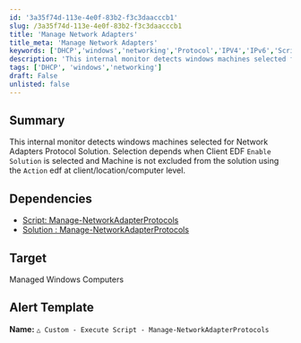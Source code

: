```yaml
---
id: '3a35f74d-113e-4e0f-83b2-f3c3daacccb1'
slug: /3a35f74d-113e-4e0f-83b2-f3c3daacccb1
title: 'Manage Network Adapters'
title_meta: 'Manage Network Adapters'
keywords: ['DHCP','windows','networking','Protocol','IPV4','IPv6','Script','Automate']
description: 'This internal monitor detects windows machines selected for Network Adapters Protocol Solution'
tags: ['DHCP', 'windows','networking']
draft: False
unlisted: false
---
```


## Summary
This internal monitor detects windows machines selected for Network Adapters Protocol Solution. Selection depends when Client EDF `Enable Solution` is selected and Machine is not excluded from the solution using the `Action` edf at client/location/computer level.

## Dependencies

- [Script: Manage-NetworkAdapterProtocols](/docs)
- [Solution : Manage-NetworkAdapterProtocols](/docs)


## Target

Managed Windows Computers

## Alert Template

**Name:** `△ Custom - Execute Script - Manage-NetworkAdapterProtocols`